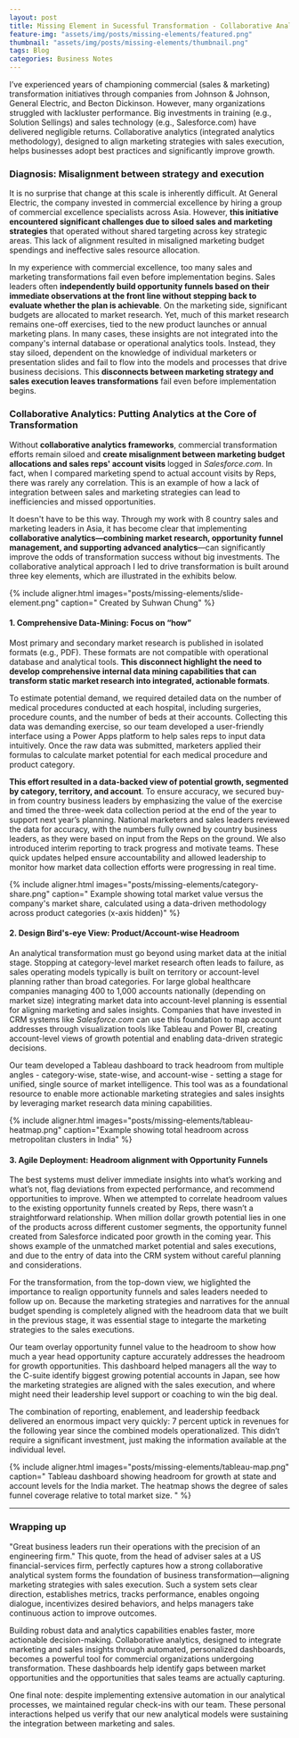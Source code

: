 ```yaml
---
layout: post
title: Missing Element in Sucessful Transformation - Collaborative Analytics
feature-img: "assets/img/posts/missing-elements/featured.png"
thumbnail: "assets/img/posts/missing-elements/thumbnail.png"
tags: Blog
categories: Business Notes
---
```

I’ve experienced years of championing commercial (sales & marketing) transformation initiatives through companies from Johnson & Johnson, General Electric, and Becton Dickinson. However, many organizations struggled with lackluster performance. Big investments in training (e.g., Solution Sellings) and sales technology (e.g., Salesforce.com) have delivered negligible returns. Collaborative analytics (integrated analytics methodology), designed to align marketing strategies with sales execution, helps businesses adopt best practices and significantly improve growth.

### Diagnosis: Misalignment between strategy and execution
It is no surprise that change at this scale is inherently difficult. At General Electric, the company invested in commercial excellence by hiring a group of commercial excellence specialists across Asia. However, **this initiative encountered significant challenges due to siloed sales and marketing strategies** that operated without shared targeting across key strategic areas. This lack of alignment resulted in misaligned marketing budget spendings and ineffective sales resource allocation.

In my experience with commercial excellence, too many sales and marketing transformations fail even before implementation begins. Sales leaders often **independently build opportunity funnels based on their immediate observations at the front line without stepping back to evaluate whether the plan is achievable**. On the marketing side, significant budgets are allocated to market research. Yet, much of this market research remains one-off exercises, tied to the new product launches or annual marketing plans. In many cases, these insights are not integrated into the company's internal database or operational analytics tools. Instead, they stay siloed, dependent on the knowledge of individual marketers or presentation slides and fail to flow into the models and processes that drive business decisions. This **disconnects between marketing strategy and sales execution leaves transformations** fail even before implementation begins.

### Collaborative Analytics: Putting Analytics at the Core of Transformation
Without **collaborative analytics frameworks**, commercial transformation efforts remain siloed and **create misalignment between marketing budget allocations and sales reps' account visits** logged in *Salesforce.com*. In fact, when I compared marketing spend to actual account visits by Reps, there was rarely any correlation. This is an example of how a lack of integration between sales and marketing strategies can lead to inefficiencies and missed opportunities.

It doesn't have to be this way. Through my work with 8 country sales and marketing leaders in Asia, it has become clear that implementing **collaborative analytics—combining market research, opportunity funnel management, and supporting advanced analytics**—can significantly improve the odds of transformation success without big investments. The collaborative analytical approach I led to drive transformation is built around three key elements, which are illustrated in the exhibits below.

{% include aligner.html images="posts/missing-elements/slide-element.png" caption="
Created by Suhwan Chung" %}

#### 1. Comprehensive Data-Mining: Focus on “how”
Most primary and secondary market research is published in isolated formats (e.g., PDF). These formats are not compatible with operational database and analytical tools. **This disconnect highlight the need to develop comprehensive internal data mining capabilities that can transform static market research into integrated, actionable formats**. 

To estimate potential demand, we required detailed data on the number of medical procedures conducted at each hospital, including surgeries, procedure counts, and the number of beds at their accounts. Collecting this data was demanding exercise, so our team developed a user-friendly interface using a Power Apps platform to help sales reps to input data intuitively. Once the raw data was submitted, marketers applied their formulas to calculate market potential for each medical procedure and product category. 

**This effort resulted in a data-backed view of potential growth, segmented by category, territory, and account**. To ensure accuracy, we secured buy-in from country business leaders by emphasizing the value of the exercise and timed the three-week data collection period at the end of the year to support next year’s planning. National marketers and sales leaders reviewed the data for accuracy, with the numbers fully owned by country business leaders, as they were based on input from the Reps on the ground. We also introduced interim reporting to track progress and motivate teams. These quick updates helped ensure accountability and allowed leadership to monitor how market data collection efforts were progressing in real time.

{% include aligner.html images="posts/missing-elements/category-share.png" caption="
Example showing total market value versus the company's market share, calculated using a data-driven methodology across product categories (x-axis hidden)" %}

#### 2. Design Bird's-eye View: Product/Account-wise Headroom 
An analytical transformation must go beyond using market data at the initial stage. Stopping at category-level market research often leads to failure, as sales operating models typically is built on territory or account-level planning rather than broad categories. For large global healthcare companies managing 400 to 1,000 accounts nationally (depending on market size) integrating market data into account-level planning is essential for aligning marketing and sales insights. Companies that have invested in CRM systems like *Salesforce.com* can use this foundation to map account addresses through visualization tools like Tableau and Power BI, creating account-level views of growth potential and enabling data-driven strategic decisions.

Our team developed a Tableau dashboard to track headroom from multiple angles - category-wise, state-wise, and account-wise - setting a stage for unified, single source of market intelligence. This tool was as a foundational resource to enable more actionable marketing strategies and sales insights by leveraging market research data mining capabilities.

{% include aligner.html images="posts/missing-elements/tableau-heatmap.png" caption="Example showing total headroom across metropolitan clusters in India" %}

#### 3. Agile Deployment: Headroom alignment with Opportunity Funnels
The best systems must deliver immediate insights into what’s working and what’s not, flag deviations from expected performance, and recommend opportunities to improve. When we attempted to correlate headroom values to the existing opportunity funnels created by Reps, there wasn’t a straightforward relationship. When million dollar growth potential lies in one of the products across different customer segments, the opportunity funnel created from Salesforce indicated poor growth in the coming year. This shows example of the unmatched market potential and sales executions, and due to the entry of data into the CRM system without careful planning and considerations. 

For the transformation, from the top-down view, we higlighted the importance to realign opportunity funnels and sales leaders needed to follow up on. Because the marketing strategies and narratives for the annual budget spending is completely aligned with the headroom data that we built in the previous stage, it was essential stage to integarte the marketing strategies to the sales executions. 

Our team overlay opportunity funnel value to the headroom to show how much a year head opportunity capture accurately addresses the headroom for growth opportunities. This dashboard helped managers all the way to the C-suite identify biggest growing potential accounts in Japan, see how the marketing strategies are aligned with the sales execution, and where might need their leadership level support or coaching to win the big deal. 

The combination of reporting, enablement, and leadership feedback delivered an enormous impact very quickly: 7 percent uptick in revenues for the following year since the combined models operationalized. This didn’t require a significant investment, just making the information available at the individual level.

{% include aligner.html images="posts/missing-elements/tableau-map.png" caption="
Tableau dashboard showing headroom for growth at state and account levels for the India market. The heatmap shows the degree of sales funnel coverage relative to total market size. " %}

---

### Wrapping up
"Great business leaders run their operations with the precision of an engineering firm." This quote, from the head of adviser sales at a US financial-services firm, perfectly captures how a strong collaborative analytical system forms the foundation of business transformation—aligning marketing strategies with sales execution. Such a system sets clear direction, establishes metrics, tracks performance, enables ongoing dialogue, incentivizes desired behaviors, and helps managers take continuous action to improve outcomes. 

Building robust data and analytics capabilities enables faster, more actionable decision-making. Collaborative analytics, designed to integrate marketing and sales insights through automated, personalized dashboards, becomes a powerful tool for commercial organizations undergoing transformation. These dashboards help identify gaps between market opportunities and the opportunities that sales teams are actually capturing.

One final note: despite implementing extensive automation in our analytical processes, we maintained regular check-ins with our team. These personal interactions helped us verify that our new analytical models were sustaining the integration between marketing and sales.